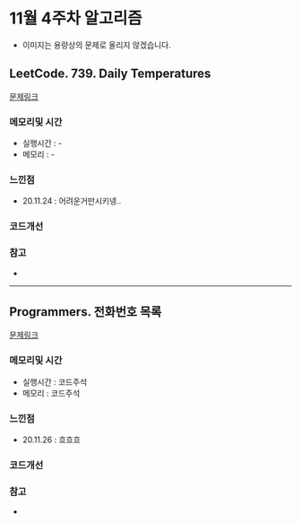 # 11월 4주차 알고리즘

* 이미지는 용량상의 문제로 올리지 않겠습니다.

## LeetCode. 739. Daily Temperatures

[문제링크](https://leetcode.com/problems/daily-temperatures/)

### 메모리및 시간
* 실행시간 : - 
* 메모리 : -

### 느낀점
* 20.11.24 : 어려운거만시키넹..

### 코드개선 


### 참고
*

---

## Programmers. 전화번호 목록 

[문제링크](https://programmers.co.kr/learn/courses/30/lessons/42577)

### 메모리및 시간
* 실행시간 : 코드주석 
* 메모리 : 코드주석 

### 느낀점
* 20.11.26 : 흐흐흐 

### 코드개선 


### 참고
*

